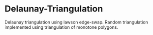 # Delaunay-Triangulation
Delaunay triangulation using lawson edge-swap. Random triangulation implemented using triangulation of monotone polygons. 
